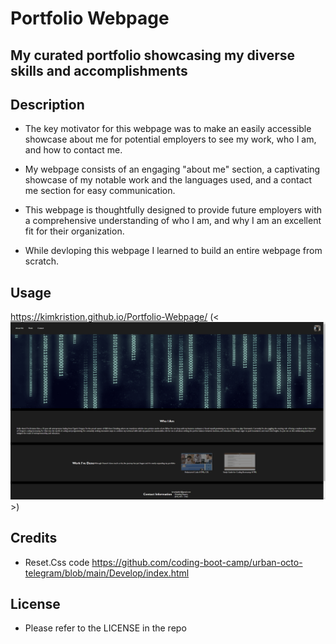 # Portfolio Webpage 

## My curated portfolio showcasing my diverse skills and accomplishments

## Description 

- The key motivator for this webpage was to make an easily accessible showcase about me for potential employers to see my work, who I am, and how to contact me.

- My webpage consists of an engaging "about me" section, a captivating showcase of my notable work and the languages used, and a contact me section for easy communication.

- This webpage is thoughtfully designed to provide future employers with a comprehensive understanding of who I am, and why I am an excellent fit for their organization.

- While devloping this webpage I learned to build an entire webpage from scratch.

## Usage 

https://kimkristion.github.io/Portfolio-Webpage/
(<![Deployed Website](<Screenshot (11).png>)>)

## Credits

- Reset.Css code
https://github.com/coding-boot-camp/urban-octo-telegram/blob/main/Develop/index.html


## License 

- Please refer to the LICENSE in the repo
